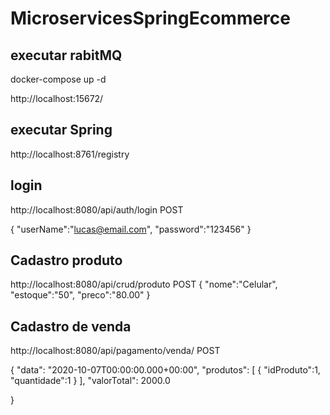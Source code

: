 # MicroservicesSpringEcommerce

## executar rabitMQ

 docker-compose up -d
 
 http://localhost:15672/
 
## executar Spring 

http://localhost:8761/registry

## login 

http://localhost:8080/api/auth/login POST

{
    "userName":"lucas@email.com",
    "password":"123456"
}

## Cadastro produto

http://localhost:8080/api/crud/produto POST
{
    "nome":"Celular",
    "estoque":"50",
    "preco":"80.00"
}

## Cadastro de venda

http://localhost:8080/api/pagamento/venda/ POST

{
                "data": "2020-10-07T00:00:00.000+00:00",
                "produtos": [
                    {
                        "idProduto":1,
                        "quantidade":1
                    }
                ],
                "valorTotal": 2000.0
               
}

